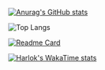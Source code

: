 [![Anurag's GitHub stats](https://github-readme-stats.vercel.app/api?username=dantnan)](https://github.com/dantnan/github-readme-stats)

![Top Langs](https://github-readme-stats.vercel.app/api/top-langs/?username=dantnan&hide_progress=true)

[![Readme Card](https://github-readme-stats.vercel.app/api/pin/?username=dantnan&repo=github-readme-stats)](https://github.com/dantnan/github-readme-stats)

[![Harlok's WakaTime stats](https://github-readme-stats.vercel.app/api/wakatime?username=dantnan)](https://github.com/dantnan/github-readme-stats)
